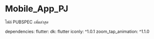 # Mobile_App_PJ
ไฟล์ PUBSPEC
*เพิ่มล่าสุด*

dependencies:
  flutter:
    dk: flutter
  iconly: ^1.0.1
  zoom_tap_animation: ^1.1.0

